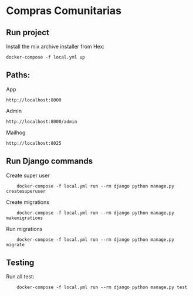 # Compras Comunitarias


## Run project
Install the mix archive installer from Hex:

    docker-compose -f local.yml up

## Paths:

App

`http://localhost:8000`

Admin

`http://localhost:8000/admin`

Mailhog

`http://localhost:8025`

## Run Django commands
Create super user

        docker-compose -f local.yml run --rm django python manage.py createsuperuser


Create migrations

        docker-compose -f local.yml run --rm django python manage.py makemigrations

Run migrations

        docker-compose -f local.yml run --rm django python manage.py migrate

## Testing

Run all test:

        docker-compose -f local.yml run --rm django python manage.py test
